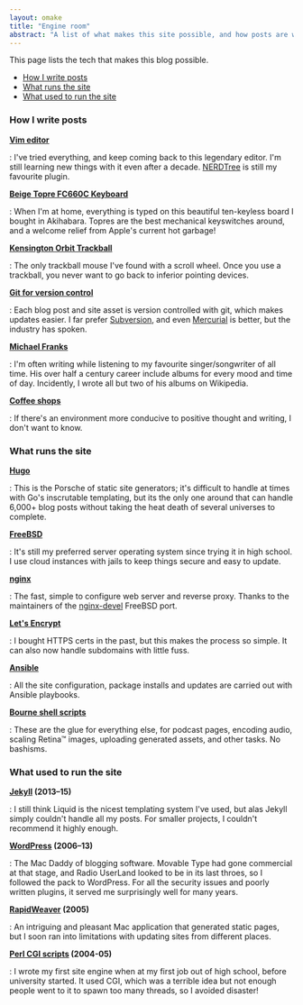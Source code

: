 ```yaml
---
layout: omake
title: "Engine room"
abstract: "A list of what makes this site possible, and how posts are written"
---
```

This page lists the tech that makes this blog possible.

* [How I write posts](#writing)
* [What runs the site](#runs)
* [What used to run the site](#historical)


<h3 id="writing">How I write posts</h3>

**[Vim editor](https://vim.org)**

: I've tried everything, and keep coming back to this legendary editor. I'm still learning new things with it even after a decade. [NERDTree](https://github.com/scrooloose/nerdtree) is still my favourite plugin.

**[Beige Topre FC660C Keyboard](https://mechanicalkeyboards.com/shop/index.php?l=product_detail&p=1323)**

: When I'm at home, everything is typed on this beautiful ten-keyless board I bought in Akihabara. Topres are the best mechanical keyswitches around, and a welcome relief from Apple's current hot garbage!

**[Kensington Orbit Trackball](https://www.kensington.com/p/products/control/trackballs/orbit-trackball-with-scroll-ring/)**

: The only trackball mouse I've found with a scroll wheel. Once you use a trackball, you never want to go back to inferior pointing devices.

**[Git for version control](https://git-scm.org/)**

: Each blog post and site asset is version controlled with git, which makes updates easier. I far prefer [Subversion](https://svnvsgit.com/), and even [Mercurial](https://www.mercurial-scm.org/) is better, but the industry has spoken.

**[Michael Franks](http://www.michaelfranks.com/)**

: I'm often writing while listening to my favourite singer/songwriter of all time. His over half a century career include albums for every mood and time of day. Incidently, I wrote all but two of his albums on Wikipedia.<p></p>

**[Coffee shops](/omake/coffee/)**

: If there's an environment more conducive to positive thought and writing, I don't want to know.


<h3 id="runs">What runs the site</h3>

**[Hugo](http://gohugo.io)**

: This is the Porsche of static site generators; it's difficult to handle at times with Go's inscrutable templating, but its the only one around that can handle 6,000+ blog posts without taking the heat death of several universes to complete.<p></p>

**[FreeBSD](https://www.freebsd.org/)**

: It's still my preferred server operating system since trying it in high school. I use cloud instances with jails to keep things secure and easy to update.<p></p>

**[nginx](https://nginx.org/)**

: The fast, simple to configure web server and reverse proxy. Thanks to the maintainers of the [nginx-devel](https://www.freshports.org/www/nginx-devel) FreeBSD port.<p></p>

**[Let's Encrypt](https://letsencrypt.org/)**

: I bought HTTPS certs in the past, but this makes the process so simple. It can also now handle subdomains with little fuss.<p></p>

**[Ansible](https://www.ansible.com/)**

: All the site configuration, package installs and updates are carried out with Ansible playbooks.<p></p>

**[Bourne shell scripts](https://en.wikipedia.org/wiki/Bourne_shell)**

: These are the glue for everything else, for podcast pages, encoding audio, scaling Retina&trade; images, uploading generated assets, and other tasks. No bashisms.<p></p>


<h3 id="historical">What used to run the site</h3>

**[Jekyll](https://jekyllrb.com) (2013–15)**

: I still think Liquid is the nicest templating system I've used, but alas Jekyll simply couldn't handle all my posts. For smaller projects, I couldn't recommend it highly enough.

**[WordPress](http://wordpress.org/) (2006–13)**

: The Mac Daddy of blogging software. Movable Type had gone commercial at that stage, and
Radio UserLand looked to be in its last throes, so I followed the pack to WordPress. For all
the security issues and poorly written plugins, it served me surprisingly well for many
years.

**[RapidWeaver](http://realmacsoftware.com/rapidweaver/) (2005)**

: An intriguing and pleasant Mac application that generated static pages, but I soon ran into limitations with updating sites from different places.

**[Perl CGI scripts](http://perl.org/) (2004-05)**

: I wrote my first site engine when at my first job out of high school, before university
started. It used CGI, which was a terrible idea but not enough people went to it to spawn
too many threads, so I avoided disaster!

